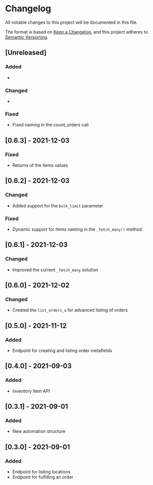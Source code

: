 # Changelog

All notable changes to this project will be documented in this file.

The format is based on [Keep a Changelog](https://keepachangelog.com/en/1.0.0/),
and this project adheres to [Semantic Versioning](https://semver.org/spec/v2.0.0.html).

## [Unreleased]

### Added

*

### Changed

*

### Fixed

* Fixed naming in the count_orders call

## [0.6.3] - 2021-12-03

### Fixed

* Returns of the items values

## [0.6.2] - 2021-12-03

### Changed

* Added support for the `bulk_limit` parameter

### Fixed

* Dynamic support for items naming in the `_fetch_many()` method

## [0.6.1] - 2021-12-03

### Changed

* Improved the current `_fetch_many` solution

## [0.6.0] - 2021-12-02

### Changed

* Created the `list_orders_a` for advanced listing of orders

## [0.5.0] - 2021-11-12

### Added

* Endpoint for creating and listing order metafields

## [0.4.0] - 2021-09-03

### Added

* Inventory Item API

## [0.3.1] - 2021-09-01

### Added

* New automation structure

## [0.3.0] - 2021-09-01

### Added

* Endpoint for listing locations
* Endpoint for fulfilling an order
